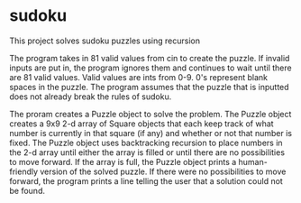 # sudoku
This project solves sudoku puzzles using recursion

The program takes in 81 valid values from cin to create the puzzle. If invalid inputs are put in, the program ignores them and continues to wait until there are 81 valid values. Valid values are ints from 0-9. 0's represent blank spaces in the puzzle. The program assumes that the puzzle that is inputted does not already break the rules of sudoku.

The proram creates a Puzzle object to solve the problem. The Puzzle object creates a 9x9 2-d array of Square objects that each keep track of what number is currently in that square (if any) and whether or not that number is fixed. The Puzzle object uses backtracking recursion to place numbers in the 2-d array until either the array is filled or until there are no possibilities to move forward. If the array is full, the Puzzle object prints a human-friendly version of the solved puzzle. If there were no possibilities to move forward, the program prints a line telling the user that a solution could not be found.
